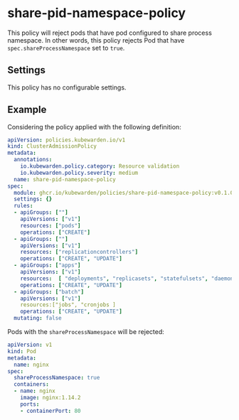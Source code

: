 # share-pid-namespace-policy

This policy will reject pods that have pod configured to share process namespace.
In other words, this policy rejects Pod that have `spec.shareProcessNamespace` set to `true`. 

## Settings

This policy has no configurable settings. 

## Example

Considering the policy applied with the following definition:

```yaml
apiVersion: policies.kubewarden.io/v1
kind: ClusterAdmissionPolicy
metadata:
  annotations:
    io.kubewarden.policy.category: Resource validation
    io.kubewarden.policy.severity: medium
  name: share-pid-namespace-policy
spec:
  module: ghcr.io/kubewarden/policies/share-pid-namespace-policy:v0.1.0
  settings: {}
  rules:
  - apiGroups: [""]
    apiVersions: ["v1"]
    resources: ["pods"]
    operations: ["CREATE"]
  - apiGroups: [""]
    apiVersions: ["v1"]
    resources: ["replicationcontrollers"]
    operations: ["CREATE", "UPDATE"]
  - apiGroups: ["apps"]
    apiVersions: ["v1"]
    resources:  [ "deployments", "replicasets", "statefulsets", "daemonsets" ]
    operations: ["CREATE", "UPDATE"]
  - apiGroups: ["batch"]
    apiVersions: ["v1"]
    resources:["jobs", "cronjobs ]
    operations: ["CREATE", "UPDATE"]
  mutating: false
  ```

Pods with the `shareProcessNamespace` will be rejected:

```yaml
apiVersion: v1
kind: Pod
metadata:
  name: nginx
spec:
  shareProcessNamespace: true
  containers:
  - name: nginx
    image: nginx:1.14.2
    ports:
    - containerPort: 80
```
